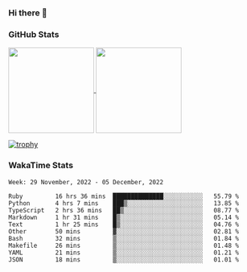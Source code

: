### Hi there 👋

### GitHub Stats

<a href="https://github.com/anuraghazra/github-readme-stats">
  <img align="center" height="170px" src="https://github-readme-stats.vercel.app/api/top-langs/?username=tksfjt1024&layout=compact&count_private=true&show_icons=true&show_icons=true&theme=graywhite" />
</a>
<a href="https://github.com/anuraghazra/github-readme-stats">
  <img align="center" height="170px" src="https://github-readme-stats.vercel.app/api?username=tksfjt1024&count_private=true&show_icons=true&show_icons=true&theme=graywhite" />
</a>

[![trophy](https://github-profile-trophy.vercel.app/?username=tksfjt1024)](https://github.com/ryo-ma/github-profile-trophy)

### WakaTime Stats

<!--START_SECTION:waka-->
```text
Week: 29 November, 2022 - 05 December, 2022

Ruby         16 hrs 36 mins  ██████████████░░░░░░░░░░░   55.79 % 
Python       4 hrs 7 mins    ███▒░░░░░░░░░░░░░░░░░░░░░   13.85 % 
TypeScript   2 hrs 36 mins   ██▒░░░░░░░░░░░░░░░░░░░░░░   08.77 % 
Markdown     1 hr 31 mins    █▒░░░░░░░░░░░░░░░░░░░░░░░   05.14 % 
Text         1 hr 25 mins    █▒░░░░░░░░░░░░░░░░░░░░░░░   04.76 % 
Other        50 mins         ▓░░░░░░░░░░░░░░░░░░░░░░░░   02.81 % 
Bash         32 mins         ▒░░░░░░░░░░░░░░░░░░░░░░░░   01.84 % 
Makefile     26 mins         ▒░░░░░░░░░░░░░░░░░░░░░░░░   01.48 % 
YAML         21 mins         ▒░░░░░░░░░░░░░░░░░░░░░░░░   01.21 % 
JSON         18 mins         ▒░░░░░░░░░░░░░░░░░░░░░░░░   01.01 % 
```
<!--END_SECTION:waka-->
